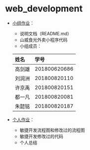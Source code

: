 # web_development
- [小组作业](小组作业)：
  - 说明文档（README.md）
  - 山威食光外卖小程序代码
  - 小组成员：

  | 姓名           | 学号         |
  | :------------- | :----------- |
  | 高剑雄         | 201800620686  |
  | 刘润洲         | 201800820110 |
  | 许京禹         | 201800820151 |
  | 都一凡         | 201800820081 |
  | 朱懿铭         | 201800820187 |
- [个人作业](个人作业)：
  - 敏捷开发流程图和修改过的流程图
  - 敏捷开发修改过的代码
  - 个人总结
